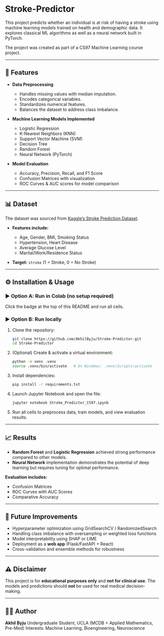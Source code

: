 # Stroke-Predictor

This project predicts whether an individual is at risk of having a stroke using machine learning models trained on health and demographic data. It explores classical ML algorithms as well as a neural network built in PyTorch.

The project was created as part of a CS97 Machine Learning course project.

---

## 🚀 Features
- **Data Preprocessing**
  - Handles missing values with median imputation.
  - Encodes categorical variables.
  - Standardizes numerical features.
  - Balances the dataset to address class imbalance.

- **Machine Learning Models Implemented**
  - Logistic Regression
  - K-Nearest Neighbors (KNN)
  - Support Vector Machine (SVM)
  - Decision Tree
  - Random Forest
  - Neural Network (PyTorch)

- **Model Evaluation**
  - Accuracy, Precision, Recall, and F1 Score
  - Confusion Matrices with visualization
  - ROC Curves & AUC scores for model comparison

---

## 📊 Dataset
The dataset was sourced from [Kaggle’s Stroke Prediction Dataset](https://www.kaggle.com/fedesoriano/stroke-prediction-dataset).  

- **Features include:**  
  - Age, Gender, BMI, Smoking Status  
  - Hypertension, Heart Disease  
  - Average Glucose Level  
  - Marital/Work/Residence Status  

- **Target:** `stroke` (1 = Stroke, 0 = No Stroke)

---

## ⚙️ Installation & Usage

### ▶️ Option A: Run in Colab (no setup required)

Click the badge at the top of this README and run all cells.

### ▶️ Option B: Run locally

1. Clone the repository:

   ```bash
   git clone https://github.com/AkhilByju/Stroke-Predictor.git
   cd Stroke-Predictor
   ```

2. (Optional) Create & activate a virtual environment:

   ```bash
   python -m venv .venv
   source .venv/bin/activate   # On Windows: .venv\Scripts\activate
   ```

3. Install dependencies:

   ```bash
   pip install -r requirements.txt
   ```

4. Launch Jupyter Notebook and open the file:

   ```bash
   jupyter notebook Stroke_Predictor_CS97.ipynb
   ```

5. Run all cells to preprocess data, train models, and view evaluation results.

---

## 📈 Results

* **Random Forest** and **Logistic Regression** achieved strong performance compared to other models.
* **Neural Network** implementation demonstrates the potential of deep learning but requires tuning for optimal performance.

**Evaluation includes:**

* Confusion Matrices
* ROC Curves with AUC Scores
* Comparative Accuracy

---

## 🔮 Future Improvements

* Hyperparameter optimization using GridSearchCV / RandomizedSearch
* Handling class imbalance with oversampling or weighted loss functions
* Model interpretability using SHAP or LIME
* Deployment as a **web app** (Flask/FastAPI + React)
* Cross-validation and ensemble methods for robustness

---

## ⚠️ Disclaimer

This project is for **educational purposes only** and **not for clinical use**.
The models and predictions should **not** be used for real medical decision-making.

---

## 👨‍💻 Author

**Akhil Byju**
Undergraduate Student, UCLA (MCDB + Applied Mathematics, Pre-Med)
Interests: Machine Learning, Bioengineering, Neuroscience


